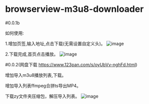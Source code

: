 # browserview-m3u8-downloader
#0.0.1b

如何使用:

1.增加页签,输入地址,点击下载(无需设置自定义头)。
![image](https://user-images.githubusercontent.com/12792054/219934675-07f108d5-6ce2-42ef-a766-136a357b7ef2.png)


2.下载完成,首页点击播放。
![image](https://user-images.githubusercontent.com/12792054/219933300-12bd7d0b-7b1f-4845-9520-3431aff2195c.png)

#0.0.2(网盘下载 https://www.123pan.com/s/oyUbVv-nghFd.html)

增加导入m3u8播放列表,下载。

增加导入列表ffmpeg合拼ts导出MP4。

下载zy文件夹压缩包，解压导入列表。
![image](https://user-images.githubusercontent.com/12792054/225645257-36aaa47b-aef7-4338-8cc7-55d41562f6f8.png)
